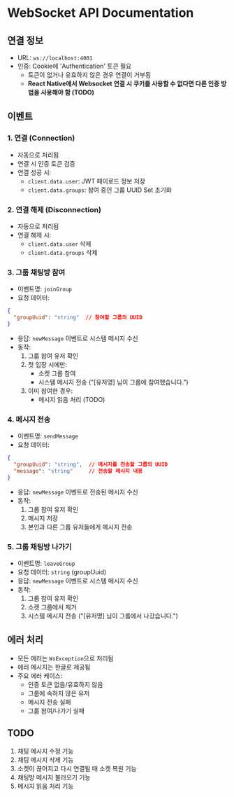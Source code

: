 # WebSocket API Documentation

## 연결 정보
- URL: `ws://localhost:4001`
- 인증: Cookie에 'Authentication' 토큰 필요
  - 토큰이 없거나 유효하지 않은 경우 연결이 거부됨
  - **React Native에서 Websocket 연결 시 쿠키를 사용할 수 없다면 다른 인증 방법을 사용해야 함 (TODO)**

## 이벤트

### 1. 연결 (Connection)
- 자동으로 처리됨
- 연결 시 인증 토큰 검증
- 연결 성공 시:
  - `client.data.user`: JWT 페이로드 정보 저장
  - `client.data.groups`: 참여 중인 그룹 UUID Set 초기화

### 2. 연결 해제 (Disconnection)
- 자동으로 처리됨
- 연결 해제 시:
  - `client.data.user` 삭제
  - `client.data.groups` 삭제

### 3. 그룹 채팅방 참여
- 이벤트명: `joinGroup`
- 요청 데이터:
```json
{
  "groupUuid": "string"  // 참여할 그룹의 UUID
}
```
- 응답: `newMessage` 이벤트로 시스템 메시지 수신
- 동작:
  1. 그룹 참여 유저 확인
  2. 첫 입장 시에만:
     - 소켓 그룹 참여
     - 시스템 메시지 전송 ("[유저명] 님이 그룹에 참여했습니다.")
  3. 이미 참여한 경우:
     - 메시지 읽음 처리 (TODO)

### 4. 메시지 전송
- 이벤트명: `sendMessage`
- 요청 데이터:
```json
{
  "groupUuid": "string",  // 메시지를 전송할 그룹의 UUID
  "message": "string"     // 전송할 메시지 내용
}
```
- 응답: `newMessage` 이벤트로 전송된 메시지 수신
- 동작:
  1. 그룹 참여 유저 확인
  2. 메시지 저장
  3. 본인과 다른 그룹 유저들에게 메시지 전송

### 5. 그룹 채팅방 나가기
- 이벤트명: `leaveGroup`
- 요청 데이터: `string` (groupUuid)
- 응답: `newMessage` 이벤트로 시스템 메시지 수신
- 동작:
  1. 그룹 참여 유저 확인
  2. 소켓 그룹에서 제거
  3. 시스템 메시지 전송 ("[유저명] 님이 그룹에서 나갔습니다.")

## 에러 처리
- 모든 에러는 `WsException`으로 처리됨
- 에러 메시지는 한글로 제공됨
- 주요 에러 케이스:
  - 인증 토큰 없음/유효하지 않음
  - 그룹에 속하지 않은 유저
  - 메시지 전송 실패
  - 그룹 참여/나가기 실패

## TODO
1. 채팅 메시지 수정 기능
2. 채팅 메시지 삭제 기능
3. 소켓이 끊어지고 다시 연결될 때 소켓 복원 기능
4. 채팅방 메시지 불러오기 기능
5. 메시지 읽음 처리 기능
